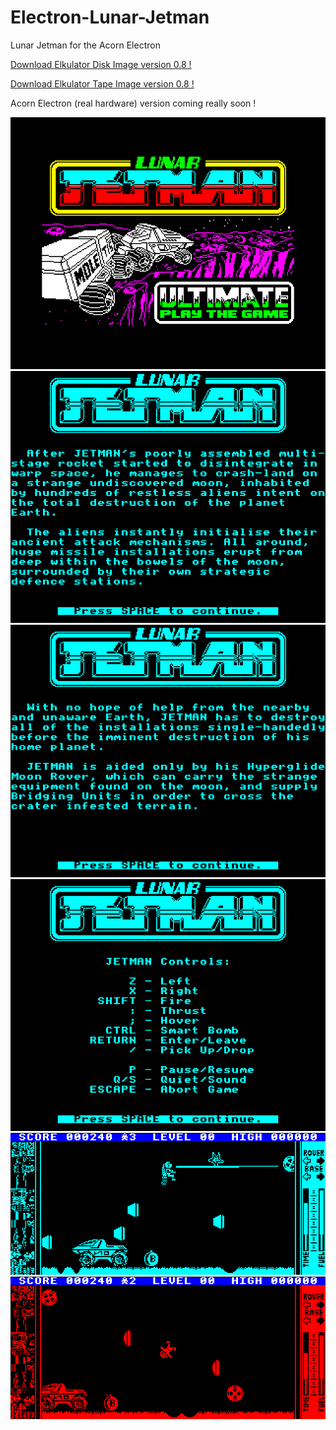 # Electron-Lunar-Jetman

Lunar Jetman for the Acorn Electron

[Download Elkulator Disk Image version 0.8 !](https://github.com/Snuggsy187/Electron-Lunar-Jetman/raw/main/Releases/LJM-E-v0.80.ssd)

[Download Elkulator Tape Image version 0.8 !](https://github.com/Snuggsy187/Electron-Lunar-Jetman/raw/main/Releases/LJM-E-v0.80.uef)

Acorn Electron (real hardware) version coming really soon !

![Electron Lunar Jetman Title Screen](https://github.com/Snuggsy187/Electron-Lunar-Jetman/blob/main/png/ElkJetman1.png)
![Electron Lunar Jetman Title Screen](https://github.com/Snuggsy187/Electron-Lunar-Jetman/blob/main/png/ElkJetman2.png)
![Electron Lunar Jetman Title Screen](https://github.com/Snuggsy187/Electron-Lunar-Jetman/blob/main/png/ElkJetman3.png)
![Electron Lunar Jetman Title Screen](https://github.com/Snuggsy187/Electron-Lunar-Jetman/blob/main/png/ElkJetman4.png)
![Electron Lunar Jetman Title Screen](https://github.com/Snuggsy187/Electron-Lunar-Jetman/blob/main/png/ElkJetman5.png)
![Electron Lunar Jetman Title Screen](https://github.com/Snuggsy187/Electron-Lunar-Jetman/blob/main/png/ElkJetman6.png)

